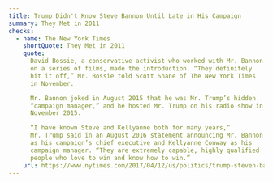 ```yaml
---
title: Trump Didn't Know Steve Bannon Until Late in His Campaign
summary: They Met in 2011
checks:
  - name: The New York Times
    shortQuote: They Met in 2011
    quote:
      David Bossie, a conservative activist who worked with Mr. Bannon
      on a series of films, made the introduction. “They definitely
      hit it off,” Mr. Bossie told Scott Shane of The New York Times
      in November.

      Mr. Bannon joked in August 2015 that he was Mr. Trump’s hidden
      “campaign manager,” and he hosted Mr. Trump on his radio show in
      November 2015.

      “I have known Steve and Kellyanne both for many years,”
      Mr. Trump said in an August 2016 statement announcing Mr. Bannon
      as his campaign’s chief executive and Kellyanne Conway as his
      campaign manager. “They are extremely capable, highly qualified
      people who love to win and know how to win.”
    url: https://www.nytimes.com/2017/04/12/us/politics/trump-steven-bannon-fox-business-news-interview.html
---
```


